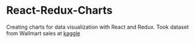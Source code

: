 # React-Redux-Charts
Creating charts for data visualization with React and Redux.
Took dataset from Wallmart sales at [kaggle](https://www.kaggle.com/c/walmart-recruiting-store-sales-forecasting/data)
